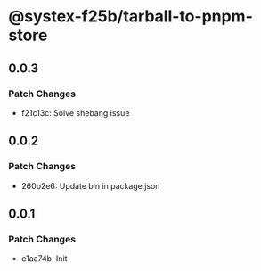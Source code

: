 # @systex-f25b/tarball-to-pnpm-store

## 0.0.3

### Patch Changes

- f21c13c: Solve shebang issue

## 0.0.2

### Patch Changes

- 260b2e6: Update bin in package.json

## 0.0.1

### Patch Changes

- e1aa74b: Init
